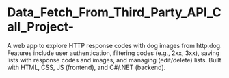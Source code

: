 # Data_Fetch_From_Third_Party_API_Call_Project-
A web app to explore HTTP response codes with dog images from http.dog. Features include user authentication, filtering codes (e.g., 2xx, 3xx), saving lists with response codes and images, and managing (edit/delete) lists. Built with HTML, CSS, JS (frontend), and C#/.NET (backend).
